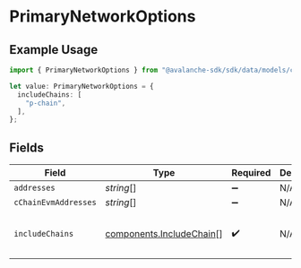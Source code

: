 # PrimaryNetworkOptions

## Example Usage

```typescript
import { PrimaryNetworkOptions } from "@avalanche-sdk/sdk/data/models/components";

let value: PrimaryNetworkOptions = {
  includeChains: [
    "p-chain",
  ],
};
```

## Fields

| Field                                                                | Type                                                                 | Required                                                             | Description                                                          | Example                                                              |
| -------------------------------------------------------------------- | -------------------------------------------------------------------- | -------------------------------------------------------------------- | -------------------------------------------------------------------- | -------------------------------------------------------------------- |
| `addresses`                                                          | *string*[]                                                           | :heavy_minus_sign:                                                   | N/A                                                                  |                                                                      |
| `cChainEvmAddresses`                                                 | *string*[]                                                           | :heavy_minus_sign:                                                   | N/A                                                                  |                                                                      |
| `includeChains`                                                      | [components.IncludeChain](../../models/components/includechain.md)[] | :heavy_check_mark:                                                   | N/A                                                                  | [<br/>"p-chain"<br/>]                                                |